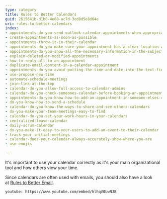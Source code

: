 ```yaml
---
type: category
title: Rules to Better Calendars
guid: 2615641b-d1b0-4e08-ac7d-3ed8d5e8d64e
uri: rules-to-better-calendars
index:
- appointments-do-you-send-outlook-calendar-appointments-when-appropriate
- create-appointments-as-soon-as-possible
- appointments-throw-it-in-their-calendar
- appointments-do-you-make-sure-your-appointment-has-a-clear-location-address
- appointments-do-you-show-all-the-necessary-information-in-the-subject
- explain-deleted-or-modified-appointments
- how-to-reply-all-to-an-appointment
- duplicate-email-content-in-a-calendar-appointment
- appointments-do-you-avoid-putting-the-time-and-date-into-the-text-field-of-a-meeting
- use-propose-new-time
- automate-schedule-meetings
- join-link-at-the-top
- calendar-do-you-allow-full-access-to-calendar-admins
- calendar-do-you-check-someones-calendar-before-booking-an-appointment
- appointments-do-you-know-how-to-add-an-appointment-in-someone-elses-calendar
- do-you-know-how-to-send-a-schedule
- calendar-do-you-know-the-ways-to-share-and-see-others-calendars
- do-you-make-your-team-meetings-easy-to-find
- calendar-do-you-set-your-work-hours-in-your-calendars
- centralized-leave-calendar
- daily-scrum-calendar
- do-you-make-it-easy-to-your-users-to-add-an-event-to-their-calendar
- track-your-initial-meetings
- calendar-does-your-calendar-always-accurately-show-where-you-are
- use-emojis

---
```


It's important to use your calendar correctly as it's your main organizational tool and how others view your time.

Since calendars are often used with emails, you should also have a look at [Rules to Better Email](/rules-to-better-email).

`youtube: https://www.youtube.com/embed/hlhqV0LwNJ8`
